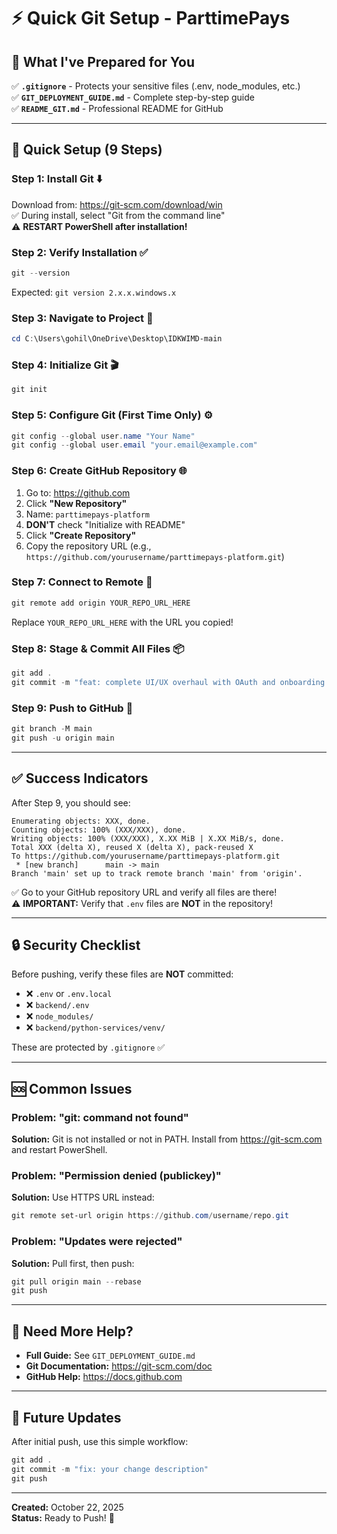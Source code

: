 # ⚡ Quick Git Setup - ParttimePays

## 🎯 What I've Prepared for You

✅ **`.gitignore`** - Protects your sensitive files (.env, node_modules, etc.)  
✅ **`GIT_DEPLOYMENT_GUIDE.md`** - Complete step-by-step guide  
✅ **`README_GIT.md`** - Professional README for GitHub  

---

## 🚀 Quick Setup (9 Steps)

### **Step 1: Install Git** ⬇️
Download from: https://git-scm.com/download/win  
✅ During install, select "Git from the command line"  
⚠️ **RESTART PowerShell after installation!**

### **Step 2: Verify Installation** ✅
```powershell
git --version
```
Expected: `git version 2.x.x.windows.x`

### **Step 3: Navigate to Project** 📁
```powershell
cd C:\Users\gohil\OneDrive\Desktop\IDKWIMD-main
```

### **Step 4: Initialize Git** 🎬
```powershell
git init
```

### **Step 5: Configure Git (First Time Only)** ⚙️
```powershell
git config --global user.name "Your Name"
git config --global user.email "your.email@example.com"
```

### **Step 6: Create GitHub Repository** 🌐
1. Go to: https://github.com
2. Click **"New Repository"**
3. Name: `parttimepays-platform`
4. **DON'T** check "Initialize with README"
5. Click **"Create Repository"**
6. Copy the repository URL (e.g., `https://github.com/yourusername/parttimepays-platform.git`)

### **Step 7: Connect to Remote** 🔗
```powershell
git remote add origin YOUR_REPO_URL_HERE
```
Replace `YOUR_REPO_URL_HERE` with the URL you copied!

### **Step 8: Stage & Commit All Files** 📦
```powershell
git add .
git commit -m "feat: complete UI/UX overhaul with OAuth and onboarding wizards"
```

### **Step 9: Push to GitHub** 🚀
```powershell
git branch -M main
git push -u origin main
```

---

## ✅ Success Indicators

After Step 9, you should see:
```
Enumerating objects: XXX, done.
Counting objects: 100% (XXX/XXX), done.
Writing objects: 100% (XXX/XXX), X.XX MiB | X.XX MiB/s, done.
Total XXX (delta X), reused X (delta X), pack-reused X
To https://github.com/yourusername/parttimepays-platform.git
 * [new branch]      main -> main
Branch 'main' set up to track remote branch 'main' from 'origin'.
```

✅ Go to your GitHub repository URL and verify all files are there!  
⚠️ **IMPORTANT:** Verify that `.env` files are **NOT** in the repository!

---

## 🔒 Security Checklist

Before pushing, verify these files are **NOT** committed:
- ❌ `.env` or `.env.local`
- ❌ `backend/.env`
- ❌ `node_modules/`
- ❌ `backend/python-services/venv/`

These are protected by `.gitignore` ✅

---

## 🆘 Common Issues

### **Problem: "git: command not found"**
**Solution:** Git is not installed or not in PATH. Install from https://git-scm.com and restart PowerShell.

### **Problem: "Permission denied (publickey)"**
**Solution:** Use HTTPS URL instead:
```powershell
git remote set-url origin https://github.com/username/repo.git
```

### **Problem: "Updates were rejected"**
**Solution:** Pull first, then push:
```powershell
git pull origin main --rebase
git push
```

---

## 📖 Need More Help?

- **Full Guide:** See `GIT_DEPLOYMENT_GUIDE.md`
- **Git Documentation:** https://git-scm.com/doc
- **GitHub Help:** https://docs.github.com

---

## 📝 Future Updates

After initial push, use this simple workflow:

```powershell
git add .
git commit -m "fix: your change description"
git push
```

---

**Created:** October 22, 2025  
**Status:** Ready to Push! 🚀




